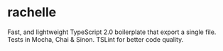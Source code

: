 # rachelle
Fast, and lightweight TypeScript 2.0 boilerplate that export a single file. Tests in Mocha, Chai &amp; Sinon. TSLint for better code quality.
